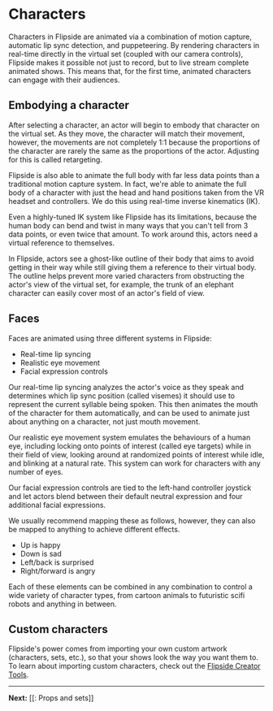 # Characters

Characters in Flipside are animated via a combination of motion capture, automatic lip sync detection, and puppeteering. By rendering characters in real-time directly in the virtual set (coupled with our camera controls), Flipside makes it possible not just to record, but to live stream complete animated shows. This means that, for the first time, animated characters can engage with their audiences.

## Embodying a character

After selecting a character, an actor will begin to embody that character on the virtual set. As they move, the character will match their movement, however, the movements are not completely 1:1 because the proportions of the character are rarely the same as the proportions of the actor. Adjusting for this is called retargeting.

Flipside is also able to animate the full body with far less data points than a traditional motion capture system. In fact, we're able to animate the full body of a character with just the head and hand positions taken from the VR headset and controllers. We do this using real-time inverse kinematics (IK).

Even a highly-tuned IK system like Flipside has its limitations, because the human body can bend and twist in many ways that you can't tell from 3 data points, or even twice that amount. To work around this, actors need a virtual reference to themselves.

In Flipside, actors see a ghost-like outline of their body that aims to avoid getting in their way while still giving them a reference to their virtual body. The outline helps prevent more varied characters from obstructing the actor's view of the virtual set, for example, the trunk of an elephant character can easily cover most of an actor's field of view.

## Faces

Faces are animated using three different systems in Flipside:

* Real-time lip syncing
* Realistic eye movement
* Facial expression controls

Our real-time lip syncing analyzes the actor's voice as they speak and determines which lip sync position (called visemes) it should use to represent the current syllable being spoken. This then animates the mouth of the character for them automatically, and can be used to animate just about anything on a character, not just mouth movement.

Our realistic eye movement system emulates the behaviours of a human eye, including locking onto points of interest (called eye targets) while in their field of view, looking around at randomized points of interest while idle, and blinking at a natural rate. This system can work for characters with any number of eyes.

Our facial expression controls are tied to the left-hand controller joystick and let actors blend between their default neutral expression and four additional facial expressions.

We usually recommend mapping these as follows, however, they can also be mapped to anything to achieve different effects.

* Up is happy
* Down is sad
* Left/back is surprised
* Right/forward is angry

Each of these elements can be combined in any combination to control a wide variety of character types, from cartoon animals to futuristic scifi robots and anything in between.

## Custom characters

Flipside's power comes from importing your own custom artwork (characters, sets, etc.), so that your shows look the way you want them to. To learn about importing custom characters, check out the [Flipside Creator Tools](/docs/2021.1/creator-tools).

---

**Next:** [[: Props and sets]]
